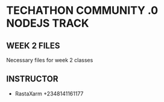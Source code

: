 # TECHATHON COMMUNITY .0 NODEJS TRACK

## WEEK 2 FILES

Necessary files for week 2 classes

## INSTRUCTOR

- RastaXarm +2348141161177